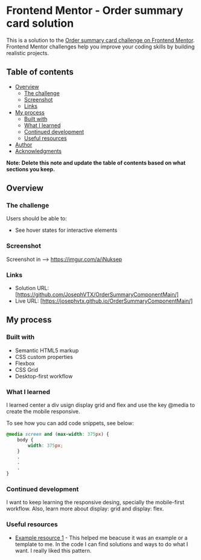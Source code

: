 # Frontend Mentor - Order summary card solution

This is a solution to the [Order summary card challenge on Frontend Mentor](https://www.frontendmentor.io/challenges/order-summary-component-QlPmajDUj). Frontend Mentor challenges help you improve your coding skills by building realistic projects. 

## Table of contents

- [Overview](#overview)
  - [The challenge](#the-challenge)
  - [Screenshot](#screenshot)
  - [Links](#links)
- [My process](#my-process)
  - [Built with](#built-with)
  - [What I learned](#what-i-learned)
  - [Continued development](#continued-development)
  - [Useful resources](#useful-resources)
- [Author](#author)
- [Acknowledgments](#acknowledgments)

**Note: Delete this note and update the table of contents based on what sections you keep.**

## Overview

### The challenge

Users should be able to:

- See hover states for interactive elements

### Screenshot

Screenshot in --> https://imgur.com/a/iNuksep

### Links

- Solution URL: [https://github.com/JosephVTX/OrderSummaryComponentMain/]
- Live URL: [https://josephvtx.github.io/OrderSummaryComponentMain/]
## My process

### Built with

- Semantic HTML5 markup
- CSS custom properties
- Flexbox
- CSS Grid
- Desktop-first workflow

### What I learned

I learned center a div usign display grid and flex and use the key @media to create the mobile responsive. 

To see how you can add code snippets, see below:

```css
@media screen and (max-width: 375px) {
    body {
        width: 375px;
    }
    .
    .
    .
}
```

### Continued development

I want to keep learning the responsive desing, specially the mobile-first workflow. Also, learn more about display: grid and
display: flex.

### Useful resources

- [Example resource 1](https://www.frontendmentor.io/solutions/i-did-it-with-flexbox-FYBF4gZh8) - This helped me beacuse it was an example or a template to me. In the code I can find solutions and ways to do what I want. I really liked this pattern.
